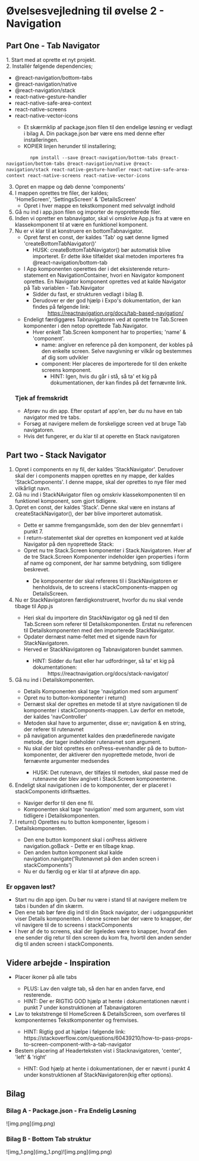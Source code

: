 <h1> Øvelsesvejledning til øvelse 2 - Navigation </h1>

<h2> Part One - Tab Navigator</h2>
1. Start med at oprette et nyt projekt.<br/>
2. Installér følgende dependencies;
<ul>
    <li> @react-navigation/bottom-tabs</li>
    <li>@react-navigation/native</li>
    <li>@react-navigation/stack</li>
    <li>react-native-gesture-handler</li>
    <li>react-native-safe-area-context</li>
    <li>react-native-screens</li>
    <li>react-native-vector-icons</li>
            <ul><li>Et skærmklip af package.json filen til den endelige løsning er vedlagt i bilag A.
                Din package.json bør være ens med denne efter installeringen. </li>
            <li>KOPIER linjen herunder til installering;</li>
                </ul>
    </ul>

    
             npm install --save @react-navigation/bottom-tabs @react-navigation/bottom-tabs @react-navigation/native @react-navigation/stack react-native-gesture-handler react-native-safe-area-context react-native-screens react-native-vector-icons



3. Opret en mappe og døb denne 'components'
4. I mappen oprettes tre filer, der kaldes;<br/> 'HomeScreen', 'SettingsScreen' & 'DetailsScreen'
    - Opret i hver mappe en tekstkomponent med selvvalgt indhold
5. Gå nu ind i app.json filen og importer de nyopretterede filer. 
6. Inden vi opretter en tabnavigator, skal vi omskrive App.js fra at være en klassekomponent til at være en funktionel komponent.  
7. Nu er vi klar til at konstruere en bottomTabnavigator. 
   - Opret først en const, der kaldes 'Tab' og sæt denne ligmed 'createBottomTabNavigator()'
        - HUSK: createBottomTabNavigator() bør automatisk blive importeret. Er dette ikke tilfældet skal metoden importeres fra @react-navigation/bottom-tab
    - I App komponenten operettes der i det eksisterende return-statement en NavigationContainer, hvori en Navigator komponent oprettes. En Navigator komponent oprettes ved at kalde Navigator på Tab variablen - Tab.Navigator
        - Sidder du fast, er strukturen vedlagt i bilag B.
        - Derudover er der god hjælp i Expo's dokumentation, der kan findes på følgende link:<dd>
          https://reactnavigation.org/docs/tab-based-navigation/</dd>
    - Endeligt færdiggøres Tabnavigatoren ved at oprette tre Tab.Screen komponenter i den netop oprettede Tab.Navigator. 
        - Hver enkelt Tab.Screen komponent har to properties; 'name' & 'component'. 
            - name: angiver en reference på den komponent, der kobles på den enkelte screen. Selve navgivning er vilkår og bestemmes af dig som udvikler 
            - component: Her placeres de importerede for til den enkelte screens komponent.
                - HINT: Igen, hvis du går i stå, så ta' et kig på dokumentationen, der kan findes på det førnævnte link.
    <h3>Tjek af fremskridt</h3>
    <ul>
    <li>Afprøv nu din app. Efter opstart af app'en, bør du nu have en tab navigator med tre tabs.</li>
    <li> Forsøg at navigere mellem de forskeligge screen ved at bruge Tab navigatoren.</li>
    <li>Hvis det fungerer, er du klar til at operette en Stack navigatoren</li>
    </ul>

<h2>Part two - Stack Navigator </h2>  
<ol>
    <li>Opret i components en ny fil, der kaldes 'StackNavigator'. Derudover skal der i components mappen oprettes en ny mappe, der kaldes 'StackComponents'. I denne mappe, skal der oprettes to nye filer med vilkårligt navn. </li>
<li>Gå nu ind i StackNAvigator filen og omskriv klassekomponenten til en funktionel komponent, som gjort tidligere. </li>
<li>Opret en const, der kaldes 'Stack'. Denne skal være en instans af createStackNavigator(), der bør blive importeret automatisk.</li>
    <ul>
        <li>Dette er samme fremgangsmåde, som den der blev gennemført i punkt 7.</li>
    <li>I return-statementet skal der oprettes en komponent ved at kalde Navigator på den nyoprettede Stack: <Stack.Navigator></Stack.Navigator></li>
    <li>Opret nu tre Stack.Screen komponenter i Stack.Navigatoren. Hver af de tre Stack.Screen Komponenter indeholder igen properties i form af name og component, der har samme betydning, som tidligere beskrevet.</li>
    <ul><li>De komponenter der skal refereres til i StackNavigatoren er henholdsvis, de to screens i stackComponents-mappen og DetailsScreen.</li></ul>
        </ul>
    <li> Nu er StackNavigatoren færdigkonstrueret, hvorfor du nu skal vende tibage til App.js</li>
    <ul>
    <li>Heri skal du importere din StackNavigator og gå ned til den Tab.Screen som referer til Detailskomponenten. Erstat nu referencen til Detailskomponenten med den importerede StackNavigator.</li>
        <li>Opdater dernæst name-feltet med et sigende navn for StackNavigatoren.</li>
        <li>Herved er StackNavigatoren og Tabnavigatoren bundet sammen.</li>
        <ul>
        <li>HINT: Sidder du fast eller har udfordringer, så ta' et kig på dokumentationen:<dd> https://reactnavigation.org/docs/stack-navigator/ </dd></li>
            </ul>
    </ul>
    <li> Gå nu ind i Detailskomponenten.</li>
    <ul>
        <li>Details Komponenten skal tage 'navigation med som argument'</li>
        <li>Opret nu to button-komponenter i return()</li>
    <li>Dernæst skal der oprettes en metode til at styre navigationen til de komponenter i stackComponents-mappen. Lav derfor en metode, der kaldes 'navController'</li>
    <li>Metoden skal have to argumenter, disse er; navigation & en string, der referer til rutenavnet</li>
    <li>på navigation argumentet kaldes den prædefinerede navigate metode, der tager indeholder rutenavnet som argument.</li>
    <li>Nu skal der blot oprettes en onPress-evenhandler på de to button-komponenter, der aktiverer den nyoprettede metode, hvori de førnævnte argumenter medsendes</li>
        <ul>
        <li>HUSK: Det rutenavn, der tilføjes til metoden, skal passe med de rutenavne der blev angivet i Stack.Screen komponenterne.</li>
        </ul>
    </ul>
 <li> Endeligt skal navigationen i de to komponenter, der er placeret i stackComponents idriftsættes.</li>
   <ul>
       <li>Naviger derfor til den ene fil.</li>
   <li>Komponenten skal tage 'navigation' med som argument, som vist tidligere i Detailskomponenten.</li>
    </ul>
    <li> I return() Oprettes nu to button komponenter, ligesom i Detailskomponenten.</li>
   <ul>
       <li>Den ene button komponent skal i onPress aktivere navigation.goBack - Dette er en tilbage knap. </li>
   <li> Den anden button komponent skal kalde navigation.navigate('Rutenavnet på den anden screen i stackComponents') </li>
       <li> Nu er du færdig og er klar til at afprøve din app. </li>
       </ul>
    </ol>
 <h3>Er opgaven løst?</h3>
    <ul>
    <li>Start nu din app igen. Du bør nu være i stand til at navigere mellem tre tabs i bunden af din skærm. </li>
    <li>Den ene tab bør føre dig ind til din Stack navigator, der i udgangspunktet viser Details komponenten. I denne screen bør der være to knapper, der vil navigere til de to screens i stackComponents</li>
    <li>I hver af de to screens, skal der ligeledes være to knapper, hvoraf den ene sender dig retur til den screen du kom fra, hvortil den anden sender dig til anden screen i stackComponents. </li>
        </ul>
    

<h2>Videre arbejde - Inspiration</h2>
<ul>
    <li>Placer ikoner på alle tabs</li>
    <ul>
        <li>PLUS: Lav den valgte tab, så den har en anden farve, end resterende.</li>
    <li>HINT: Der er RIGTIG GOD hjælp at hente i dokumentationen nævnt i punkt 7 under konstruktionen af Tabnavigatoren</li>
    </ul>
<li> Lav to tekststrenge til HomeScreen & DetailsScreen, som overføres til komponenternes Tekstkomponenter og fremvises. </li>
    <ul>
  <li> HINT: Rigtig god at hjælpe i følgende link: https://stackoverflow.com/questions/60439210/how-to-pass-props-to-screen-component-with-a-tab-navigator</li>
    </ul>
    <li>Bestem placering af Headerteksten vist i Stacknavigatoren, 'center', 'left' & 'right' </li>
    <ul>
      <li>  HINT: God hjælp at hente i dokumentationen, der er nævnt i punkt 4 under konstruktionen af StackNavigatoren(kig efter options). </li>
    </ul>
    </ul>

<h2>Bilag</h2>


<h3>Bilag A - Package.json - Fra Endelig Løsning </h3>
![img.png](img.png)

<h3>Bilag B - Bottom Tab struktur </h3>
![img_1.png](img_1.png)![img.png](img.png)







    
    


